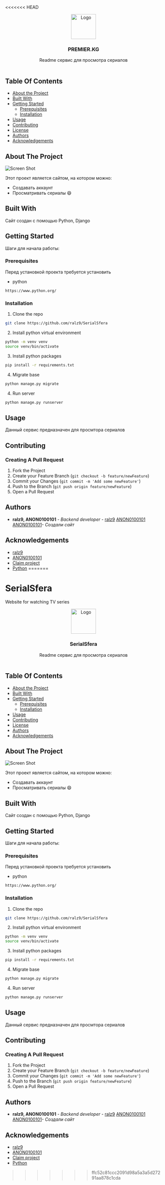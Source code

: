 <<<<<<< HEAD
<br/>
<p align="center">
  <a href="https://github.com/ralz9/SerialSfera">
    <img src="images/logo.png" alt="Logo" width="80" height="80">
  </a>

  <h3 align="center">PREMIER.KG</h3>

  <p align="center">
    Readme сервис для просмотра сериалов
    <br/>
    <br/>
  </p>
</p>



## Table Of Contents

* [About the Project](#about-the-project)
* [Built With](#built-with)
* [Getting Started](#getting-started)
  * [Prerequisites](#prerequisites)
  * [Installation](#installation)
* [Usage](#usage)
* [Contributing](#contributing)
* [License](#license)
* [Authors](#authors)
* [Acknowledgements](#acknowledgements)

## About The Project

![Screen Shot](images/screenshot.png)

Этот проект является сайтом, на котором можно:


* Создавать аккаунт
* Просматривать сериалы :smile:

## Built With

Сайт создан с помощью Python, Django

## Getting Started

Шаги для начала работы:

### Prerequisites

Перед установкой проекта требуется установить

* python

```
https://www.python.org/
```

### Installation

1. Clone the repo

```sh
git clone https://github.com/ralz9/SerialSfera
```


2. Install python virtual environment

```sh
python -m venv venv
source venv/bin/activate
```

3. Install python packages

```sh
pip install -r requirements.txt
```

4. Migrate base

```sh
python manage.py migrate
```

4. Run server

```sh
python manage.py runserver
```

## Usage

Данный сервис предназначен для просмтора сериалов

## Contributing



### Creating A Pull Request

1. Fork the Project
2. Create your Feature Branch (`git checkout -b feature/newFeature`)
3. Commit your Changes (`git commit -m 'Add some newFeature'`)
4. Push to the Branch (`git push origin feature/newFeature`)
5. Open a Pull Request



## Authors

* **ralz9, ANON0100101** - *Backend developer* - [ralz9](https://github.com/ralz9) [ANON0100101
ANON0100101](https://github.com/ANON0100101)- *Создали сайт*

## Acknowledgements

* [ralz9](https://github.com/ralz9)
* [ANON0100101](https://github.com/ANON0100101)
* [Claim project](https://github.com/garrip91/Claims_Test)
* [Python](https://www.python.org/)
=======
# SerialSfera
Website for watching TV series
<br/>
<p align="center">
  <a href="https://github.com/ralz9/SerialSfera">
    <img src="images/logo.png" alt="Logo" width="80" height="80">
  </a>

  <h3 align="center">SerialSfera</h3>

  <p align="center">
    Readme сервис для просмотра сериалов
    <br/>
    <br/>
  </p>
</p>



## Table Of Contents

* [About the Project](#about-the-project)
* [Built With](#built-with)
* [Getting Started](#getting-started)
  * [Prerequisites](#prerequisites)
  * [Installation](#installation)
* [Usage](#usage)
* [Contributing](#contributing)
* [License](#license)
* [Authors](#authors)
* [Acknowledgements](#acknowledgements)

## About The Project

![Screen Shot](images/screenshot.png)

Этот проект является сайтом, на котором можно:


* Создавать аккаунт
* Просматривать сериалы :smile:

## Built With

Сайт создан с помощью Python, Django

## Getting Started

Шаги для начала работы:

### Prerequisites

Перед установкой проекта требуется установить

* python

```
https://www.python.org/
```

### Installation

1. Clone the repo

```sh
git clone https://github.com/ralz9/SerialSfera
```


2. Install python virtual environment

```sh
python -m venv venv
source venv/bin/activate
```

3. Install python packages

```sh
pip install -r requirements.txt
```

4. Migrate base

```sh
python manage.py migrate
```

4. Run server

```sh
python manage.py runserver
```

## Usage

Данный сервис предназначен для просмтора сериалов

## Contributing



### Creating A Pull Request

1. Fork the Project
2. Create your Feature Branch (`git checkout -b feature/newFeature`)
3. Commit your Changes (`git commit -m 'Add some newFeature'`)
4. Push to the Branch (`git push origin feature/newFeature`)
5. Open a Pull Request



## Authors

* **ralz9, ANON0100101** - *Backend developer* - [ralz9](https://github.com/ralz9) [ANON0100101
ANON0100101](https://github.com/ANON0100101)- *Создали сайт*

## Acknowledgements

* [ralz9](https://github.com/ralz9)
* [ANON0100101](https://github.com/ANON0100101)
* [Claim project](https://github.com/garrip91/Claims_Test)
* [Python](https://www.python.org/)
>>>>>>> ffc52c81ccc2091d98a5a3a5d27291aa878c1cda
